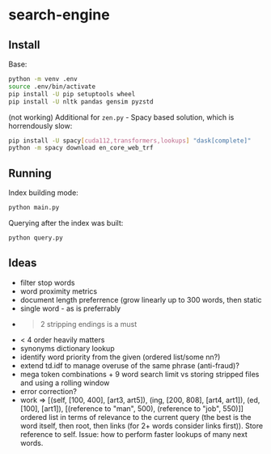 # search-engine

## Install

Base:

```bash
python -m venv .env
source .env/bin/activate
pip install -U pip setuptools wheel
pip install -U nltk pandas gensim pyzstd
```

(not working) Additional for `zen.py` - Spacy based solution, which is horrendously slow:

```bash
pip install -U spacy[cuda112,transformers,lookups] "dask[complete]"
python -m spacy download en_core_web_trf
```

## Running

Index building mode:

```bash
python main.py
```

Querying after the index was built:

```bash
python query.py
```

## Ideas

- filter stop words
- word proximity metrics
- document length preferrence (grow linearly up to 300 words, then static
- single word - as is preferrably
- > 2 stripping endings is a must
- < 4 order heavily matters
- synonyms dictionary lookup
- identify word priority from the given (ordered list/some nn?)
- extend td.idf to manage overuse of the same phrase (anti-fraud)?
- mega token combinations + 9 word search limit vs storing stripped files and using a rolling window
- error correction?
- work => [(self, [100, 400], [art3, art5]), (ing, [200, 808], [art4, art1]), (ed, [100], [art1]), [(reference to "man", 500), (reference to "job", 550)]] ordered list in terms of relevance to the current query (the best is the word itself, then root, then links (for 2+ words consider links first)). Store reference to self. Issue: how to perform faster lookups of many next words.
